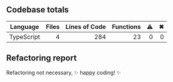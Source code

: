## Codebase totals
| **Language** | **Files** | **Lines of Code** | **Functions** | ⚠ | ✖ |
| --- | ---: | ---: | ---: | ---: | ---: |
| TypeScript | 4 | 284 | 23 | 0 | 0 |


## Refactoring report
Refactoring not necessary, ✨ happy coding! ✨
